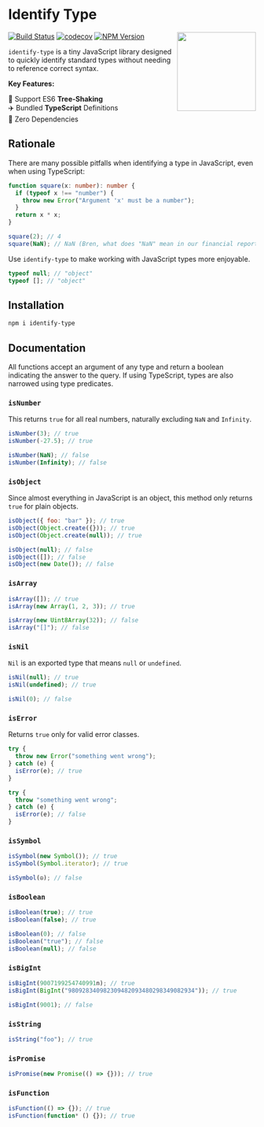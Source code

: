 # Identify Type

<img align="right" width="160px" src="https://raw.githubusercontent.com/milne-dev/identify-type/master/logo/color.png">

[![Build Status](https://github.com/milne-dev/identify-type/actions/workflows/node.js.yml/badge.svg?branch=master)](https://github.com/milne-dev/identify-type/actions?query=branch%3Amaster)
[![codecov](https://codecov.io/gh/milne-dev/identify-type/branch/master/graph/badge.svg)](https://codecov.io/gh/milne-dev/identify-type)
[![NPM Version](https://img.shields.io/npm/v/identify-type)](https://www.npmjs.com/package/identify-type)

`identify-type` is a tiny JavaScript library designed to quickly identify standard types without needing to reference correct syntax.

**Key Features:**

🌲 Support ES6 **Tree-Shaking**  
✈️ Bundled **TypeScript** Definitions  
🫙 Zero Dependencies

## Rationale

There are many possible pitfalls when identifying a type in JavaScript, even when using TypeScript:

```typescript
function square(x: number): number {
  if (typeof x !== "number") {
    throw new Error("Argument 'x' must be a number");
  }
  return x * x;
}

square(2); // 4
square(NaN); // NaN (Bren, what does "NaN" mean in our financial report?)
```

Use `identify-type` to make working with JavaScript types more enjoyable.

```javascript
typeof null; // "object"
typeof []; // "object"
```

## Installation

```bash
npm i identify-type
```

## Documentation

All functions accept an argument of any type and return a boolean indicating the answer to the query. If using TypeScript, types are also narrowed using type predicates.

### `isNumber`

This returns `true` for all real numbers, naturally excluding `NaN` and `Infinity`.

```javascript
isNumber(3); // true
isNumber(-27.5); // true

isNumber(NaN); // false
isNumber(Infinity); // false
```

### `isObject`

Since almost everything in JavaScript is an object, this method only returns `true` for plain objects.

```javascript
isObject({ foo: "bar" }); // true
isObject(Object.create({})); // true
isObject(Object.create(null)); // true

isObject(null); // false
isObject([]); // false
isObject(new Date()); // false
```

### `isArray`

```javascript
isArray([]); // true
isArray(new Array(1, 2, 3)); // true

isArray(new Uint8Array(32)); // false
isArray("[]"); // false
```

### `isNil`

`Nil` is an exported type that means `null` or `undefined`.

```javascript
isNil(null); // true
isNil(undefined); // true

isNil(0); // false
```

### `isError`

Returns `true` only for valid error classes.

```javascript
try {
  throw new Error("something went wrong");
} catch (e) {
  isError(e); // true
}

try {
  throw "something went wrong";
} catch (e) {
  isError(e); // false
}
```

### `isSymbol`

```javascript
isSymbol(new Symbol()); // true
isSymbol(Symbol.iterator); // true

isSymbol(☮️); // false
```

### `isBoolean`

```javascript
isBoolean(true); // true
isBoolean(false); // true

isBoolean(0); // false
isBoolean("true"); // false
isBoolean(null); // false
```

### `isBigInt`

```javascript
isBigInt(9007199254740991n); // true
isBigInt(BigInt("980928340982309482093480298349082934")); // true

isBigInt(9001); // false
```

### `isString`

```javascript
isString("foo"); // true
```

### `isPromise`

```javascript
isPromise(new Promise(() => {})); // true
```

### `isFunction`

```javascript
isFunction(() => {}); // true
isFunction(function* () {}); // true
```

